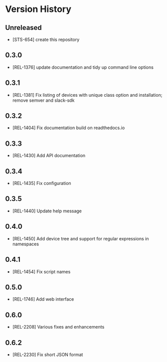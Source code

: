 # Version History

## Unreleased

* [STS-654] create this repository

## 0.3.0

* [REL-1376] update documentation and tidy up command line options

## 0.3.1

* [REL-1381] Fix listing of devices with unique class option and installation; remove semver and slack-sdk

## 0.3.2

* [REL-1404] Fix documentation build on readthedocs.io

## 0.3.3

* [REL-1430] Add API documentation

## 0.3.4

* [REL-1435] Fix configuration

## 0.3.5

* [REL-1440] Update help message 

## 0.4.0

* [REL-1450] Add device tree and support for regular expressions in namespaces

## 0.4.1

* [REL-1454] Fix script names 

## 0.5.0

* [REL-1746] Add web interface

## 0.6.0

* [REL-2208] Various fixes and enhancements

## 0.6.2

* [REL-2230] Fix short JSON format

